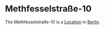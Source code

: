 # Methfesselstraße-10

The Methfesselstraße-10 is a [Location](620002.md) in [Berlin](140000049.md).

